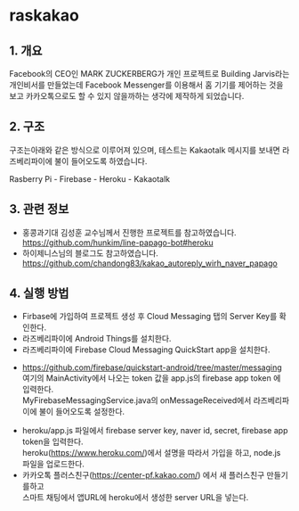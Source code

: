 # raskakao

## 1. 개요
Facebook의 CEO인 MARK ZUCKERBERG가 개인 프로젝트로
Building Jarvis라는 개인비서를 만들었는데
Facebook Messenger를 이용해서 홈 기기를 제어하는 것을 보고
카카오톡으로도 할 수 있지 않을까하는 생각에 제작하게 되었습니다.

## 2. 구조
구조는아래와 같은 방식으로 이루어져 있으며,
테스트는 Kakaotalk 메시지를 보내면 라즈베리파이에 불이 들어오도록 하였습니다.

Rasberry Pi - Firebase - Heroku - Kakaotalk

## 3. 관련 정보
* 홍콩과기대 김성훈 교수님께서 진행한 프로젝트를 참고하였습니다.
https://github.com/hunkim/line-papago-bot#heroku
* 하이제니스님의  블로그도 참고하였습니다.  
https://github.com/chandong83/kakao_autoreply_wirh_naver_papago

## 4. 실행 방법
* Firbase에 가입하여 프로젝트 생성 후 Cloud Messaging 탭의 Server Key를 확인한다.  
* 라즈베리파이에 Android Things를 설치한다.  
* 라즈베리파이에 Firebase Cloud Messaging QuickStart app을 설치한다.  
- https://github.com/firebase/quickstart-android/tree/master/messaging  
  여기의 MainActivity에서 나오는 token 값을 app.js의 firebase app token 에 입력한다.  
  MyFirebaseMessagingService.java의 onMessageReceived에서 라즈베리파이에 불이 들어오도록 설정한다.  
* heroku/app.js 파일에서 firebase server key, naver id, secret, firebase app token을 입력한다.  
heroku(https://www.heroku.com/)에서 설명을 따라서 가입을 하고, node.js 파일을 업로드한다.  
* 카카오톡 플러스친구(https://center-pf.kakao.com/) 에서 새 플러스친구 만들기를하고  
  스마트 채팅에서 앱URL에 heroku에서 생성한 server URL을 넣는다.  
